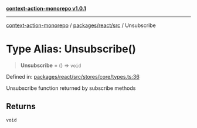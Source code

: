 [**context-action-monorepo v1.0.1**](../../../../README.md)

***

[context-action-monorepo](../../../../README.md) / [packages/react/src](../README.md) / Unsubscribe

# Type Alias: Unsubscribe()

> **Unsubscribe** = () => `void`

Defined in: [packages/react/src/stores/core/types.ts:36](https://github.com/mineclover/context-action/blob/2861d61b4b5d930e9e7f5277983455dc296dc859/packages/react/src/stores/core/types.ts#L36)

Unsubscribe function returned by subscribe methods

## Returns

`void`
